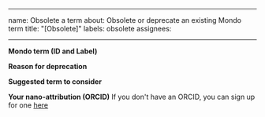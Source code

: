 <!-- .github/ISSUE_TEMPLATE/obsolete-a-term.md -->
---
name: Obsolete a term
about: Obsolete or deprecate an existing Mondo term
title: "[Obsolete]"
labels: obsolete
assignees: 

---

**Mondo term (ID and Label)**


**Reason for deprecation**


**Suggested term to consider**


**Your nano-attribution (ORCID)**
If you don't have an ORCID, you can sign up for one [here](https://orcid.org/)

